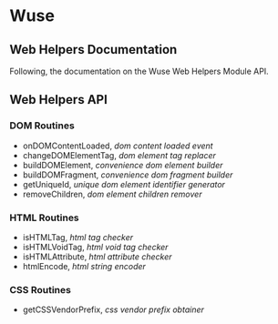 # Wuse

## Web Helpers Documentation

Following, the documentation on the Wuse Web Helpers Module API.

## Web Helpers API

### DOM Routines

* onDOMContentLoaded, *dom content loaded event*
* changeDOMElementTag, *dom element tag replacer*
* buildDOMElement, *convenience dom element builder*
* buildDOMFragment, *convenience dom fragment builder*
* getUniqueId, *unique dom element identifier generator*
* removeChildren, *dom element children remover*

### HTML Routines

* isHTMLTag, *html tag checker*
* isHTMLVoidTag, *html void tag checker*
* isHTMLAttribute, *html attribute checker*
* htmlEncode, *html string encoder*

### CSS Routines

* getCSSVendorPrefix, *css vendor prefix obtainer*

